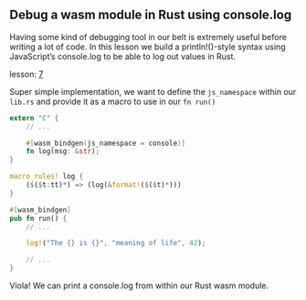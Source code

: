 ## Debug a wasm module in Rust using console.log ##

Having some kind of debugging tool in our belt is extremely useful before writing a lot of code. In this lesson we build a println!()-style syntax using JavaScript’s console.log to be able to log out values in Rust.

lesson: [7](https://egghead.io/lessons/webpack-debug-a-webassembly-module-written-in-rust-using-console-log)

Super simple implementation, we want to define the `js_namespace` within our `lib.rs` and provide it as a macro to use in our `fn run()`

```rust
extern "C" {
    // ...

    #[wasm_bindgen(js_namespace = console)]
    fn log(msg: &str);
}

macro_rules! log {
    ($($t:tt)*) => (log(&format!($($t)*)))
}

#[wasm_bindgen]
pub fn run() {
    // ...

    log!("The {} is {}", "meaning of life", 42);

    // ...
}
```

Viola! We can print a console.log from within our Rust wasm module.
